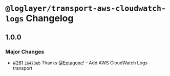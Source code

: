 # `@loglayer/transport-aws-cloudwatch-logs` Changelog

## 1.0.0

### Major Changes

- [#281](https://github.com/loglayer/loglayer/pull/281) [`16470eb`](https://github.com/loglayer/loglayer/commit/16470ebe83735c08bcee8d9c1e2571a9cd3b6fd3) Thanks [@Eptagone](https://github.com/Eptagone)! - Add AWS CloudWatch Logs transport
